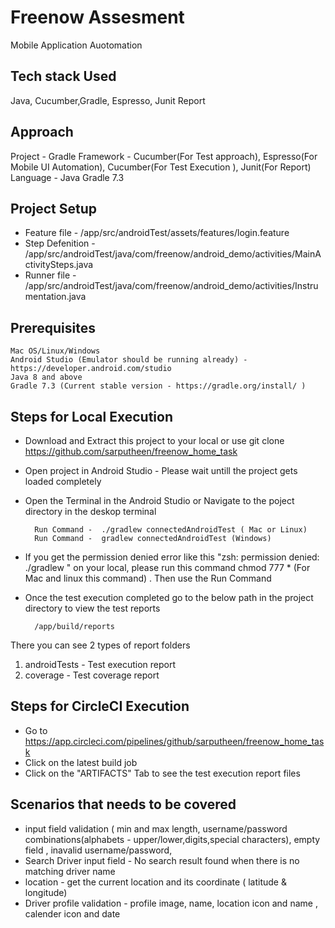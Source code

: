 # Freenow Assesment

Mobile Application Auotomation

## Tech stack Used
Java, Cucumber,Gradle, Espresso, Junit Report

## Approach 
Project - Gradle
Framework - Cucumber(For Test approach), Espresso(For Mobile UI Automation), Cucumber(For Test Execution ), Junit(For Report)
Language - Java 
Gradle 7.3

## Project Setup 
- Feature file - /app/src/androidTest/assets/features/login.feature
- Step Defenition - /app/src/androidTest/java/com/freenow/android_demo/activities/MainActivitySteps.java
- Runner file - /app/src/androidTest/java/com/freenow/android_demo/activities/Instrumentation.java


## Prerequisites 
    Mac OS/Linux/Windows
    Android Studio (Emulator should be running already) - https://developer.android.com/studio
    Java 8 and above 
    Gradle 7.3 (Current stable version - https://gradle.org/install/ )
    
    
   
## Steps for Local Execution
- Download and Extract this project to your local or use git clone https://github.com/sarputheen/freenow_home_task
- Open project in Android Studio - Please wait untill the project gets loaded completely
- Open the Terminal in the Android Studio or Navigate to the poject directory in the deskop terminal 

        Run Command -  ./gradlew connectedAndroidTest ( Mac or Linux)
        Run Command -  gradlew connectedAndroidTest (Windows)

- If you get the permission denied error like this "zsh: permission denied: ./gradlew " on your local, please run this command   chmod 777 * (For Mac and linux this command) . Then use the Run Command
- Once the test execution completed go to the below path in the project directory to view the test reports
        
        /app/build/reports 

There you can see 2 types of report folders
1. androidTests - Test execution report
2. coverage	- Test coverage report

## Steps for CircleCI Execution
- Go to https://app.circleci.com/pipelines/github/sarputheen/freenow_home_task
- Click on the latest build job
- Click on the "ARTIFACTS" Tab to see the test execution report files

## Scenarios that needs to be covered
- input field validation ( min and max length, username/password combinations(alphabets - upper/lower,digits,special characters), empty field , inavalid username/password, 
- Search Driver input field - No search result found when there is no matching driver name
- location - get the current location and its coordinate ( latitude & longitude)
- Driver profile validation - profile image, name, location icon and name , calender icon and date

    
  

















